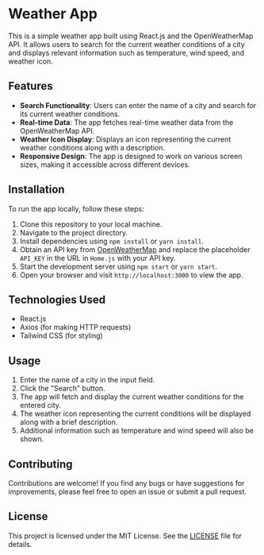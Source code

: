 
# Weather App

This is a simple weather app built using React.js and the OpenWeatherMap API. It allows users to search for the current weather conditions of a city and displays relevant information such as temperature, wind speed, and weather icon.

## Features

- **Search Functionality**: Users can enter the name of a city and search for its current weather conditions.
- **Real-time Data**: The app fetches real-time weather data from the OpenWeatherMap API.
- **Weather Icon Display**: Displays an icon representing the current weather conditions along with a description.
- **Responsive Design**: The app is designed to work on various screen sizes, making it accessible across different devices.

## Installation

To run the app locally, follow these steps:

1. Clone this repository to your local machine.
2. Navigate to the project directory.
3. Install dependencies using `npm install` or `yarn install`.
4. Obtain an API key from [OpenWeatherMap](https://openweathermap.org/api) and replace the placeholder `API_KEY` in the URL in `Home.js` with your API key.
5. Start the development server using `npm start` or `yarn start`.
6. Open your browser and visit `http://localhost:3000` to view the app.

## Technologies Used

- React.js
- Axios (for making HTTP requests)
- Tailwind CSS (for styling)

## Usage

1. Enter the name of a city in the input field.
2. Click the "Search" button.
3. The app will fetch and display the current weather conditions for the entered city.
4. The weather icon representing the current conditions will be displayed along with a brief description.
5. Additional information such as temperature and wind speed will also be shown.

## Contributing

Contributions are welcome! If you find any bugs or have suggestions for improvements, please feel free to open an issue or submit a pull request.

## License

This project is licensed under the MIT License. See the [LICENSE](LICENSE) file for details.

